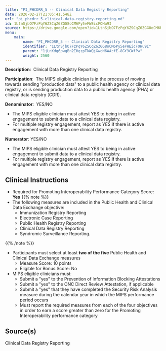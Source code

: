 ```yaml
---
title: "PI_PHCDRR_5 -- Clinical Data Registry Reporting"
date: 2020-02-27T21:05:41.548Z
url: "pi_phcdrr_5-clinical-data-registry-reporting.md"
id: 1LtnSjbO7FzPqY6ZSCqZ6ZGG8oCM6Py5eFWEicFOHu9I
source: https://drive.google.com/open?id=1LtnSjbO7FzPqY6ZSCqZ6ZGG8oCM6Py5eFWEicFOHu9I
menu:
    main:
        name: "PI_PHCDRR_5 -- Clinical Data Registry Reporting"
        identifier: "1LtnSjbO7FzPqY6ZSCqZ6ZGG8oCM6Py5eFWEicFOHu9I"
        parent: "1jLnXdg6pwgBn2IHgzpTkWQjGwcN6WAcfE-8GY9CWfPw"
        weight: 2560
---
```

**Description**:  Clinical Data Registry Reporting

**Participation**:  The MIPS eligible clinician is in the process of moving towards sending "production data" to a public health agency or clinical data registry, or is sending production data to a public health agency (PHA) or clinical data registry (CDR).

**Denominator**:  YES/NO

* The MIPS eligible clinician must attest YES to being in active engagement to submit data to a clinical data registry.
* For multiple registry engagement, report as YES if there is active engagement with more than one clinical data registry.

**Numerator**: YES/NO

* The MIPS eligible clinician must attest YES to being in active engagement to submit data to a clinical data registry.
* For multiple registry engagement, report as YES if there is active engagement with more than one clinical data registry.

## Clinical Instructions

* Required for Promoting Interoperability Performance Category Score: <strong>Yes</strong> {{% note %}}
* The following measures are included in the Public Health and Clinical Data Exchange objective:
    * Immunization Registry Reporting
    * Electronic Case Reporting
    * Public Health Registry Reporting
    * Clinical Data Registry Reporting
    * Syndromic Surveillance Reporting.

{{% /note %}}


* Participants must select at least <strong>two of the five</strong> Public Health and Clinical Data Exchange measures
    * Measure Score: 10 points
    * Eligible for Bonus Score: No
* MIPS eligible clinicians must:
    * Submit a "yes" to the Prevention of Information Blocking Attestations
    * Submit a "yes" to the ONC Direct Review Attestation, if applicable
    * Submit a "yes" that they have completed the Security Risk Analysis measure during the calendar year in which the MIPS performance period occurs
    * Must report the required measures from each of the four objectives in order to earn a score greater than zero for the Promoting Interoperability performance category

## Source(s)

Clinical Data Registry Reporting

